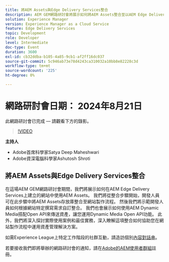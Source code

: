```yaml
---
title: 將AEM Assets與Edge Delivery Services整合
description: AEM GEM網路研討會將展示如何將AEM Assets整合至以AEM Edge Delivery Services為基礎的網站、如何自訂整合、如何透過Open API使用AEM Dynamic Media傳送資產，以及探索實務使用案例和最佳實務。
solution: Experience Manager
version: Experience Manager as a Cloud Service
feature: Edge Delivery Services
topic: Development
role: Developer
level: Intermediate
doc-type: Event
duration: 3600
exl-id: cb32ddba-b105-4a85-9cb1-af2ff16dc037
source-git-commit: 5c946ab73e78d4243ca310032a10bb8e82228c3d
workflow-type: tm+mt
source-wordcount: '225'
ht-degree: 0%

---
```



# 網路研討會日期： 2024年8月21日

此網路研討會已完成 — 請觀看下方的錄影。

>[!VIDEO](https://video.tv.adobe.com/v/3433046/?quality=12&learn=on)

**主持人**

* Adobe首席科學家Satya Deep Maheshwari
* Adobe資深電腦科學家Ashutosh Shroti

## 將AEM Assets與Edge Delivery Services整合

在這場AEM GEM網路研討會期間，我們將展示如何在AEM Edge Delivery Services上建立的網站中使用AEM Assets。  我們將從整合步驟開始，開發人員可在此步驟中將AEM Assets存放庫整合至網站製作流程。 然後我們將示範開發人員如何根據網站特定撰寫需求自訂整合。 我們也會展示如何使用AEM Dynamic Media搭配Open API來傳送資產，讓您運用Dynamic Media Open API功能。 此外，我們將深入探討實際使用案例和最佳實務，深入瞭解這項整合如何協助您在網站製作流程中運用資產管理解決方案。

如需Experience League上特定工作階段的社群互動，請造訪個別[內容對話串](https://adobe.ly/3LSCVfX)。

若要接收我們即將舉辦的網路研討會的通知，請在[Adobe的AEM使用者群組](https://aem-augs.adobe.com/)註冊。

